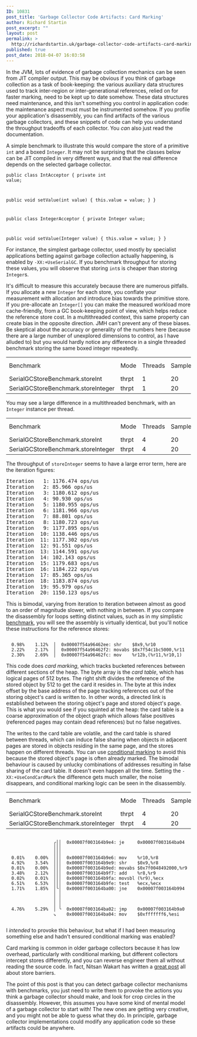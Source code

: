 ```yaml
---
ID: 10831
post_title: 'Garbage Collector Code Artifacts: Card Marking'
author: Richard Startin
post_excerpt: ""
layout: post
permalink: >
  http://richardstartin.uk/garbage-collector-code-artifacts-card-marking/
published: true
post_date: 2018-04-07 16:03:58
---
```

In the JVM, lots of evidence of garbage collection mechanics can be seen from JIT compiler output. This may be obvious if you think of garbage collection as a task of book-keeping: the various auxiliary data structures used to track inter-region or inter-generational references, relied on for faster marking, need to be kept up to date somehow. These data structures need maintenance, and this isn't something you control in application code: the maintenance aspect must must be instrumented somehow. If you profile your application's disassembly, you can find artifacts of the various garbage collectors, and these snippets of code can help you understand the throughput tradeoffs of each collector. You <em>can</em> also just read the documentation. 

A simple benchmark to illustrate this would compare the store of a primitive <code language="java">int</code> and a boxed <code language="java">Integer</code>. It may not be surprising that the classes below can be JIT compiled in very different ways, and that the real difference depends on the selected garbage collector.

<code class="language-java">public class IntAcceptor {
  private int value;

  public void setValue(int value) {
    this.value = value;
  }
}

public class IntegerAcceptor {
  private Integer value;

  public void setValue(Integer value) {
    this.value = value;
  }
}
</code>

For instance, the simplest garbage collector, used mostly by specialist applications betting against garbage collection actually happening, is enabled by <code language="java">-XX:+UseSerialGC</code>. If you benchmark throughput for storing these values, you will observe  that storing <code language="java">int</code>s is cheaper than storing <code language="java">Integer</code>s. 

It's difficult to measure this accurately because there are numerous pitfalls. If you allocate a new <code language="java">Integer</code> for each store, you conflate your measurement with allocation and introduce bias towards the primitive store. If you pre-allocate an <code language="java">Integer[]</code> you can make the measured workload more cache-friendly, from a GC book-keeping point of view, which helps reduce the reference store cost. In a multithreaded context, this same property can create bias in the opposite direction. JMH can't prevent any of these biases. Be skeptical about the accuracy or generality of the numbers here (because there are a large number of unexplored dimensions to control, as I have alluded to) but you would hardly notice any difference in a single threaded benchmark storing the same boxed integer repeatedly.

<div class="table-holder">
<table class="table table-bordered table-hover table-condensed">
<tbody><tr>
<td>Benchmark</td>
<td>Mode</td>
<td>Threads</td>
<td>Samples</td>
<td>Score</td>
<td>Score Error (99.9%)</td>
<td>Unit</td>
</tr>
<tr>
<td>SerialGCStoreBenchmark.storeInt</td>
<td>thrpt</td>
<td>1</td>
<td>20</td>
<td>395.370723</td>
<td>10.092432</td>
<td>ops/us</td>
</tr>
<tr>
<td>SerialGCStoreBenchmark.storeInteger</td>
<td>thrpt</td>
<td>1</td>
<td>20</td>
<td>277.329797</td>
<td>18.036629</td>
<td>ops/us</td>
</tr>
</tbody></table>
</div>

You may see a large difference in a multithreaded benchmark, with an <code language="java">Integer</code> instance per thread.

<div class="table-holder">
<table class="table table-bordered table-hover table-condensed">
<tbody><tr>
<td>Benchmark</td>
<td>Mode</td>
<td>Threads</td>
<td>Samples</td>
<td>Score</td>
<td>Score Error (99.9%)</td>
<td>Unit</td>
</tr>
<tr>
<td>SerialGCStoreBenchmark.storeInt</td>
<td>thrpt</td>
<td>4</td>
<td>20</td>
<td>1467.401084</td>
<td>5.917960</td>
<td>ops/us</td>
</tr>
<tr>
<td>SerialGCStoreBenchmark.storeInteger</td>
<td>thrpt</td>
<td>4</td>
<td>20</td>
<td>793.880064</td>
<td>459.304449</td>
<td>ops/us</td>
</tr>
</tbody></table>
</div>

The throughput of <code language="java">storeInteger</code> seems to have a large error term, here are the iteration figures:

<pre>
Iteration   1: 1176.474 ops/us
Iteration   2: 85.966 ops/us
Iteration   3: 1180.612 ops/us
Iteration   4: 90.930 ops/us
Iteration   5: 1180.955 ops/us
Iteration   6: 1181.966 ops/us
Iteration   7: 88.801 ops/us
Iteration   8: 1180.723 ops/us
Iteration   9: 1177.895 ops/us
Iteration  10: 1138.446 ops/us
Iteration  11: 1177.302 ops/us
Iteration  12: 91.551 ops/us
Iteration  13: 1144.591 ops/us
Iteration  14: 102.143 ops/us
Iteration  15: 1179.683 ops/us
Iteration  16: 1184.222 ops/us
Iteration  17: 85.365 ops/us
Iteration  18: 1183.874 ops/us
Iteration  19: 95.979 ops/us
Iteration  20: 1150.123 ops/us
</pre>

This is bimodal, varying from iteration to iteration between almost as good to an order of magnitude slower, with nothing in between. If you compare the disassembly for loops setting distinct values, such as in my simplistic <a href="https://github.com/richardstartin/runtime-benchmarks/blob/master/src/main/java/com/openkappa/runtime/gc/SerialGCStoreBenchmark.java" rel="noopener" target="_blank">benchmark</a>, you will see the assembly is virtually identical, but you'll notice these instructions for the reference stores:

<code class="language-cpp">
  0.98%    1.12%  │  0x00007f54a96462ee: shr    $0x9,%r10
  2.22%    2.17%  │  0x00007f54a96462f2: movabs $0x7f54c1bc5000,%r11
  2.30%    2.69%  │  0x00007f54a96462fc: mov    %r12b,(%r11,%r10,1) 
</code>

This code does <em>card marking</em>, which tracks bucketed references between different sections of the heap. The byte array is the <em>card table</em>, which has logical pages of 512 bytes. The right shift divides the reference of the stored object by 512 to get the card it resides in. The byte at this index offset by the base address of the page tracking references out of the storing object's card is written to. In other words, a directed link is established between the storing object's page and stored object's page. This is what you would see if you squinted at the heap: the card table is a coarse approximation of the object graph which allows false positives (referenced pages may contain dead references) but no false negatives. 

The writes to the card table are volatile, and the card table is shared between threads, which can induce false sharing when objects in adjacent pages are stored in objects residing in the same page, and the stores happen on different threads. You can use <a href="https://blogs.oracle.com/dave/false-sharing-induced-by-card-table-marking">conditional marking</a> to avoid this because the stored object's page is often already marked. The bimodal behaviour is caused by unlucky combinations of addresses resulting in false sharing of the card table. It doesn't even happen all the time. Setting the <code language="java">-XX:+UseCondCardMark</code> the difference gets much smaller, the noise disappears, and conditional marking logic can be seen in the disassembly.


<div class="table-holder">
<table class="table table-bordered table-hover table-condensed">
<tbody><tr>
<td>Benchmark</td>
<td>Mode</td>
<td>Threads</td>
<td>Samples</td>
<td>Score</td>
<td>Score Error (99.9%)</td>
<td>Unit</td>
</tr>
<tr>
<td>SerialGCStoreBenchmark.storeInt</td>
<td>thrpt</td>
<td>4</td>
<td>20</td>
<td>1467.464828</td>
<td>12.866720</td>
<td>ops/us</td>
</tr>
<tr>
<td>SerialGCStoreBenchmark.storeInteger</td>
<td>thrpt</td>
<td>4</td>
<td>20</td>
<td>1114.612419</td>
<td>6.960193</td>
<td>ops/us</td>
</tr>
</tbody></table>
</code>

<code class="language-cpp">
                  ╭││  0x00007f003164b9e4: je     0x00007f003164ba04 
                  │││                                                
                  │││                                               
  0.01%    0.00%  │││  0x00007f003164b9e6: mov    %r10,%r8
  4.92%    3.54%  │││  0x00007f003164b9e9: shr    $0x9,%r8
  0.01%    0.00%  │││  0x00007f003164b9ed: movabs $0x7f0048492000,%r9
  3.48%    2.12%  │││  0x00007f003164b9f7: add    %r8,%r9
  0.02%    0.01%  │││  0x00007f003164b9fa: movsbl (%r9),%ecx
  6.51%    6.53%  │││  0x00007f003164b9fe: test   %ecx,%ecx
  1.71%    1.85%  │╰│  0x00007f003164ba00: jne    0x00007f003164b994
                  │ │                                               
                  │ │                                               
                  │ │                                               
  4.76%    5.29%  │ ╰  0x00007f003164ba02: jmp    0x00007f003164b9a0
                  ↘    0x00007f003164ba04: mov    $0xfffffff6,%esi

</code>

I <em>intended</em> to provoke this behaviour, but what if I had been measuring something else and hadn't ensured conditional marking was enabled?

Card marking is common in older garbage collectors because it has low overhead, particularly with conditional marking, but different collectors intercept stores differently, and you can reverse engineer them all without reading the source code. In fact, Nitsan Wakart has written a <a href="http://psy-lob-saw.blogspot.co.uk/2014/10/the-jvm-write-barrier-card-marking.html" rel="noopener" target="_blank">great post</a> all about store barriers. 

The point of this post is that you can detect garbage collector mechanisms with benchmarks, you just need to write them to provoke the actions you think a garbage collector should make, and look for crop circles in the disassembly. However, this assumes you have some kind of mental model of a garbage collector to start with! The new ones are getting very creative, and you might not be able to guess what they do. In principle, garbage collector implementations could modify any application code so these artifacts could be anywhere.